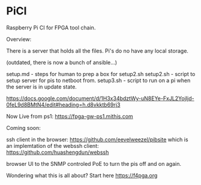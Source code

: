 # PiCI

Raspberry Pi CI for FPGA tool chain.

Overview:

There is a server that holds all the files.
Pi's do no have any local storage.

(outdated, there is now a bunch of ansible...)

setup.md - steps for human to prep a box for setup2.sh
setup2.sh - script to setup server for pis to netboot from.
setup3.sh - script to run on a pi when the server is in update state.

https://docs.google.com/document/d/1H3x34bdztWy-uN8EYe-FxJL2YojIjd-0feL9d8BMtN4/edit#heading=h.d8vkktb69rj3

Now Live from ps1: https://fpga-gw-ps1.mithis.com

Coming soon:

ssh client in the browser: https://github.com/eevelweezel/pibsite  which is an implemtation of the webssh client: https://github.com/huashengdun/webssh

browser UI to the SNMP controled PoE to turn the pis off and on again.

Wondering what this is all about?  Start here https://f4pga.org
